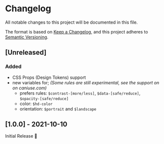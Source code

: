# Changelog
All notable changes to this project will be documented in this file.

The format is based on [Keep a Changelog](https://keepachangelog.com/en/1.0.0/),
and this project adheres to [Semantic Versioning](https://semver.org/spec/v2.0.0.html).

## [Unreleased]
### Added
- CSS Props (Design Tokens) support
- new variables for;
  _(Some rules are still experimental, see the support on on caniuse.com)_
  - prefers rules: `$contrast-[more/less]`, `$data-[safe/reduce]`, `$opacity-[safe/reduce]`
  - color: `$hd-color`
  - orientation: `$portrait` and `$landscape`

## [1.0.0] - 2021-10-10
Initial Release 🎉
